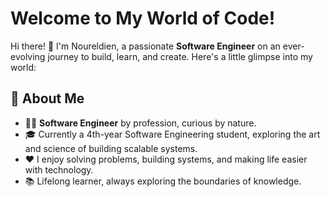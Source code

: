 # Welcome to My World of Code!

Hi there! 👋 I'm Noureldien, a passionate **Software Engineer** on an ever-evolving journey to build, learn, and create. Here's a little glimpse into my world:
<!--
**NureddinSoltan/NureddinSoltan** is a ✨ _special_ ✨ repository because its `README.md` (this file) appears on your GitHub profile.

Here are some ideas to get you started:

- 🔭 I’m currently working on ...
- 🌱 I’m currently learning ...
- 👯 I’m looking to collaborate on ...
- 🤔 I’m looking for help with ...
- 💬 Ask me about ...
- 📫 How to reach me: ...
- 😄 Pronouns: ...
- ⚡ Fun fact: ...
-->
## 🚀 About Me
- 🧑‍💻 **Software Engineer** by profession, curious by nature.
- 🎓 Currently a 4th-year Software Engineering student, exploring the art and science of building scalable systems.  
- ❤️ I enjoy solving problems, building systems, and making life easier with technology.
- 📚 Lifelong learner, always exploring the boundaries of knowledge.
